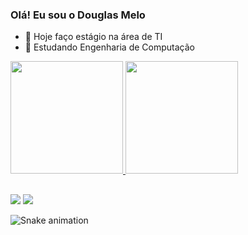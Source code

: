 ### Olá! Eu sou o Douglas Melo

- 🔭 Hoje faço estágio na área de TI
- 🌱 Estudando Engenharia de Computação

 <div>
  <a href="https://beacons.ai/DougMeloComp">
  <img height="180em" src="https://github-readme-stats.vercel.app/api?username=DougMeloComp&show_icons=true&theme=dark&include_all_commits=true&count_private=true"/>
  <img height="180em" src="https://github-readme-stats.vercel.app/api/top-langs/?username=DougMeloComp&layout=compact&langs_count=7&theme=dark"/>
</div>
  
##
  
<div>
  <a href="https://www.instagram.com/douglas_melo_/?hl=pt-br" target="_blank"><img src="https://img.shields.io/badge/-Instagram-%23E4405F?style=for-the-badge&logo=instagram&logoColor=white" target="_blank"></a>
  <a href="https:https://www.linkedin.com/in/douglas-melo-48b4a7179" target="_blank"><img src="https://img.shields.io/badge/-LinkedIn-%230077B5?style=for-the-badge&logo=linkedin&logoColor=white" target="_blank"></a> 
</div>
  
![Snake animation](https://github.com/DougMeloComp)
